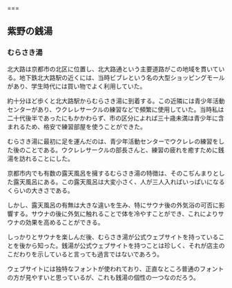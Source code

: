 ===

## 紫野の銭湯

### むらさき湯

北大路は京都市の北区に位置し、北大路通という主要道路がこの地域を貫いている。地下鉄北大路駅の近くには、当時ビブレという名の大型ショッピングモールがあり、学生時代には買い物でよく利用していた。

約十分ほど歩くと北大路駅からむらさき湯に到着する。この近隣には青少年活動センターがあり、ウクレレサークルの練習などで頻繁に使用していた。当時私は二十代後半であったにもかかわらず、市の区分によれば三十歳未満は青少年に含まれるため、格安で練習部屋を使うことができた。

むらさき湯に最初に足を運んだのは、青少年活動センターでウクレレの練習をした後のことである。ウクレレサークルの部長さんと、練習の疲れを癒すために銭湯を訪れることにした。

京都市内でも有数の露天風呂を擁するむらさき湯の特徴は、そのこぢんまりとした露天風呂にある。この露天風呂は大変小さく、人が三人入ればいっぱいになるくらいの大きさである。

しかし、露天風呂の有無は大きな違いを生み、特にサウナ後の外気浴の可否に影響する。サウナの後に外気に触れることで体を冷やすことができ、これによりサウナの効果を高めることができる。

しっかりとサウナを楽しんだ後、むらさき湯が公式ウェブサイトを持っていることを後から知った。銭湯が公式ウェブサイトを持つことは珍しく、それが店主のこだわりを示していると言っても過言ではないであろう。

ウェブサイトには独特なフォントが使われており、正直なところ普通のフォントの方が見やすいと思っているが、これも銭湯の個性の一つなのだろう。
